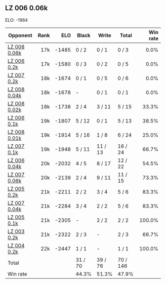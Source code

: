 ## LZ 006 0.06k ##

ELO: -1964

Opponent | Rank | ELO | Black | Write | Total | Win rate
---------|-----:|----:|-------|-------|-------|-------:
[LZ 008 0.06k](LZ%20008%200.06k.md) | 17k | -1485 | 0 / 2 | 0 / 1 | 0 / 3 | 0.0%
[LZ 006 0.2k](LZ%20006%200.2k.md) | 17k | -1580 | 0 / 3 | 0 / 2 | 0 / 5 | 0.0%
[LZ 007 0.2k](LZ%20007%200.2k.md) | 18k | -1674 | 0 / 1 | 0 / 5 | 0 / 6 | 0.0%
[LZ 008 0.04k](LZ%20008%200.04k.md) | 18k | -1678 | - | 0 / 1 | 0 / 1 | 0.0%
[LZ 008 0.02k](LZ%20008%200.02k.md) | 18k | -1738 | 2 / 4 | 3 / 11 | 5 / 15 | 33.3%
[LZ 006 0.1k](LZ%20006%200.1k.md) | 19k | -1807 | 5 / 12 | 0 / 1 | 5 / 13 | 38.5%
[LZ 008 0.01k](LZ%20008%200.01k.md) | 19k | -1914 | 5 / 16 | 1 / 8 | 6 / 24 | 25.0%
[LZ 007 0.1k](LZ%20007%200.1k.md) | 19k | -1948 | 5 / 11 | 11 / 13 | 16 / 24 | 66.7%
[LZ 006 0.04k](LZ%20006%200.04k.md) | 20k | -2032 | 4 / 5 | 8 / 17 | 12 / 22 | 54.5%
[LZ 007 0.06k](LZ%20007%200.06k.md) | 20k | -2139 | 2 / 4 | 9 / 11 | 11 / 15 | 73.3%
[LZ 005 0.2k](LZ%20005%200.2k.md) | 21k | -2211 | 2 / 2 | 3 / 4 | 5 / 6 | 83.3%
[LZ 007 0.04k](LZ%20007%200.04k.md) | 21k | -2284 | 3 / 4 | 2 / 2 | 5 / 6 | 83.3%
[LZ 005 0.1k](LZ%20005%200.1k.md) | 21k | -2305 | - | 2 / 2 | 2 / 2 | 100.0%
[LZ 003 0.2k](LZ%20003%200.2k.md) | 21k | -2322 | 2 / 3 | - | 2 / 3 | 66.7%
[LZ 004 0.2k](LZ%20004%200.2k.md) | 22k | -2447 | 1 / 1 | - | 1 / 1 | 100.0%
Total | | | 31 / 70 | 39 / 76 | 70 / 146 | 
Win rate| | | 44.3% | 51.3% | 47.9% | 
